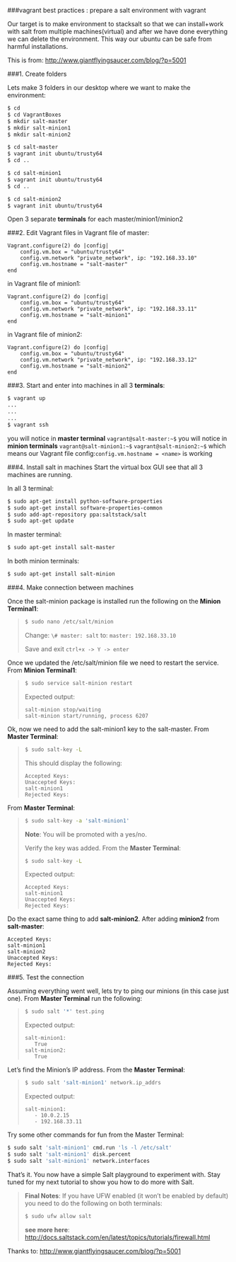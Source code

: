 ###vagrant best practices : prepare a salt environment with vagrant

Our target is to make environment to stacksalt so that we can install+work with salt from multiple machines(virtual) and after we
have done everything we can delete the environment. This way our ubuntu can be safe from harmful installations.


This is from:
http://www.giantflyingsaucer.com/blog/?p=5001


###1. Create folders

Lets make 3 folders in our desktop where we want to make the environment:

```bash
$ cd
$ cd VagrantBoxes
$ mkdir salt-master
$ mkdir salt-minion1
$ mkdir salt-minion2

$ cd salt-master
$ vagrant init ubuntu/trusty64
$ cd ..

$ cd salt-minion1
$ vagrant init ubuntu/trusty64
$ cd ..

$ cd salt-minion2
$ vagrant init ubuntu/trusty64
```
Open 3 separate __terminals__ for each master/minion1/minion2

###2. Edit Vagrant files
in Vagrant file of master:
```
Vagrant.configure(2) do |config|
	config.vm.box = "ubuntu/trusty64"
	config.vm.network "private_network", ip: "192.168.33.10"
	config.vm.hostname = "salt-master"
end
```
in Vagrant file of minion1:
```
Vagrant.configure(2) do |config|
	config.vm.box = "ubuntu/trusty64"
	config.vm.network "private_network", ip: "192.168.33.11"
	config.vm.hostname = "salt-minion1"
end
```
in Vagrant file of minion2:
```
Vagrant.configure(2) do |config|
	config.vm.box = "ubuntu/trusty64"
	config.vm.network "private_network", ip: "192.168.33.12"
	config.vm.hostname = "salt-minion2"
end
```

###3. Start and enter into machines
in all 3 __terminals__:
```bash
$ vagrant up
...
...
...
$ vagrant ssh
```
you will notice in __master terminal__ `vagrant@salt-master:~$`
you will notice in __minion terminals__ `vagrant@salt-minion1:~$`   `vagrant@salt-minion2:~$`
which means our Vagrant file config:`config.vm.hostname = <name>` is working


###4. Install salt in machines
Start the virtual box GUI see that all 3 machines are running.

In all 3 terminal:
```bash
$ sudo apt-get install python-software-properties
$ sudo apt-get install software-properties-common
$ sudo add-apt-repository ppa:saltstack/salt
$ sudo apt-get update
```
In master terminal:
```bash
$ sudo apt-get install salt-master
```

In both minion terminals:
```bash
$ sudo apt-get install salt-minion
```



###4. Make connection between machines


Once the salt-minion package is installed run the following on the __Minion Terminal1__:
>```bash
>$ sudo nano /etc/salt/minion
>```
>Change:
>`\# master: salt`
>to:
>`master: 192.168.33.10`
>
>Save and exit
>`ctrl+x -> Y -> enter`

Once we updated the /etc/salt/minion file we need to restart the service. From __Minion Terminal1__:
>```bash
>$ sudo service salt-minion restart
>```
>Expected output:
>```
>salt-minion stop/waiting
>salt-minion start/running, process 6207
>```

Ok, now we need to add the salt-minion1 key to the salt-master. From __Master Terminal__:

>```bash
>$ sudo salt-key -L
>```
>This should display the following:
>```
>Accepted Keys:
>Unaccepted Keys:
>salt-minion1
>Rejected Keys:
>```

From __Master Terminal__:
>```bash
>$ sudo salt-key -a 'salt-minion1'
>```
>__Note__: You will be promoted with a yes/no.
>
>Verify the key was added. From the __Master Terminal__:
>```bash
>$ sudo salt-key -L
>```
>Expected output:
>```
>Accepted Keys:
>salt-minion1
>Unaccepted Keys:
>Rejected Keys:
>```

Do the exact same thing to add __salt-minion2__. After adding __minion2__ from __salt-master__:
```
Accepted Keys:
salt-minion1
salt-minion2
Unaccepted Keys:
Rejected Keys:
```


###5. Test the connection

Assuming everything went well, lets try to ping our minions (in this case just one). From __Master Terminal__ run the following:

>```bash
>$ sudo salt '*' test.ping
>```
>Expected output:
>```
>salt-minion1:
>    True
>salt-minion2:
>    True
>```


Let’s find the Minion’s IP address. From the __Master Terminal__:
>```bash
>$ sudo salt 'salt-minion1' network.ip_addrs
>```
>Expected output:
>```
>salt-minion1:
>    - 10.0.2.15
>    - 192.168.33.11
>```

Try some other commands for fun from the Master Terminal:
```bash
$ sudo salt 'salt-minion1' cmd.run 'ls -l /etc/salt'
$ sudo salt 'salt-minion1' disk.percent
$ sudo salt 'salt-minion1' network.interfaces
```
That’s it. You now have a simple Salt playground to experiment with. Stay tuned for my next tutorial to show you how to do more with Salt.

>__Final Notes__: If you have UFW enabled (it won’t be enabled by default) you need to do the following on both terminals:
>```bash
>$ sudo ufw allow salt
>```
>__see more here__: http://docs.saltstack.com/en/latest/topics/tutorials/firewall.html


Thanks to: http://www.giantflyingsaucer.com/blog/?p=5001
